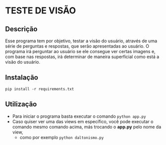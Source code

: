 # TESTE DE VISÃO

## Descrição
Esse programa tem por objetivo, testar a visão do usuário, através de uma série de perguntas e respostas, que serão apresentadas ao usuário. O programa irá perguntar ao usuário se ele consegue ver certas imagens e, com base nas respostas, irá determinar de maneira superficial como está a visão do usuário.

## Instalação
``pip install -r requirements.txt``

## Utilização
- Para iniciar o programa basta executar o comando ``python app.py``
- Caso quiser ver uma das views em específico, você pode executar o comando mesmo comando acima, más trocando o **app.py** pelo nome da view, 
    - como por exemplo ``python daltonismo.py``
